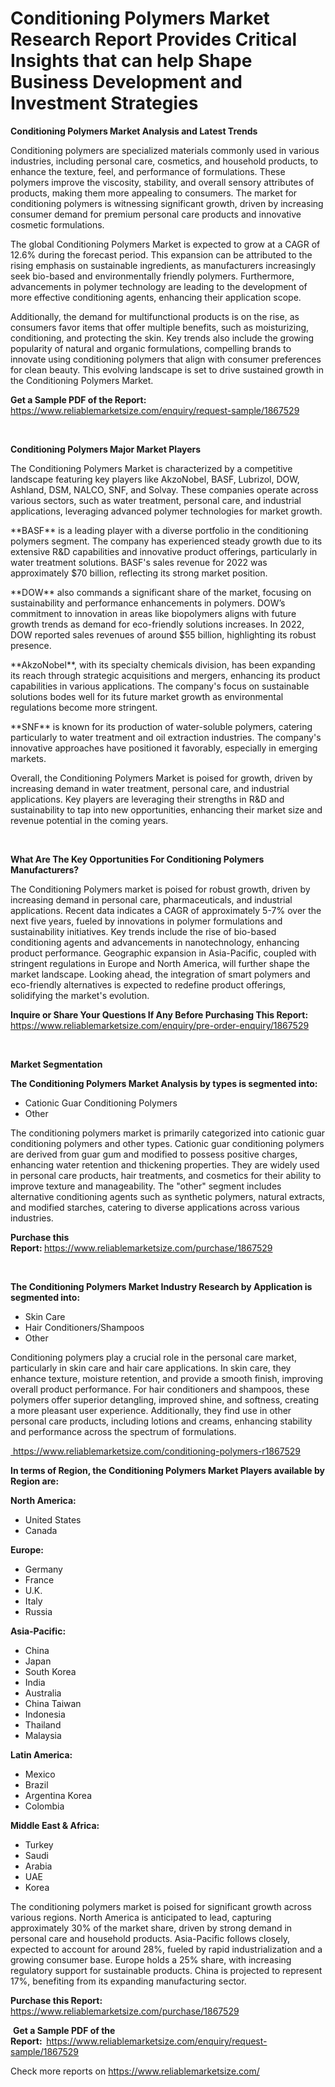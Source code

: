 <p><h1>Conditioning Polymers Market Research Report Provides Critical Insights that can help Shape Business Development and Investment Strategies</h1></p><p><strong>Conditioning Polymers Market Analysis and Latest Trends</strong></p>
<p><p>Conditioning polymers are specialized materials commonly used in various industries, including personal care, cosmetics, and household products, to enhance the texture, feel, and performance of formulations. These polymers improve the viscosity, stability, and overall sensory attributes of products, making them more appealing to consumers. The market for conditioning polymers is witnessing significant growth, driven by increasing consumer demand for premium personal care products and innovative cosmetic formulations.</p><p>The global Conditioning Polymers Market is expected to grow at a CAGR of 12.6% during the forecast period. This expansion can be attributed to the rising emphasis on sustainable ingredients, as manufacturers increasingly seek bio-based and environmentally friendly polymers. Furthermore, advancements in polymer technology are leading to the development of more effective conditioning agents, enhancing their application scope. </p><p>Additionally, the demand for multifunctional products is on the rise, as consumers favor items that offer multiple benefits, such as moisturizing, conditioning, and protecting the skin. Key trends also include the growing popularity of natural and organic formulations, compelling brands to innovate using conditioning polymers that align with consumer preferences for clean beauty. This evolving landscape is set to drive sustained growth in the Conditioning Polymers Market.</p></p>
<p><strong>Get a Sample PDF of the Report:&nbsp;</strong> <a href="https://www.reliablemarketsize.com/enquiry/request-sample/1867529?utm_campaign=2186&utm_medium=2&utm_source=Github&utm_content=ia&utm_term=09022025&utm_id=conditioning-polymers">https://www.reliablemarketsize.com/enquiry/request-sample/1867529</a></p>
<p>&nbsp;</p>
<p><strong>Conditioning Polymers Major Market Players</strong></p>
<p><p>The Conditioning Polymers Market is characterized by a competitive landscape featuring key players like AkzoNobel, BASF, Lubrizol, DOW, Ashland, DSM, NALCO, SNF, and Solvay. These companies operate across various sectors, such as water treatment, personal care, and industrial applications, leveraging advanced polymer technologies for market growth.</p><p>**BASF** is a leading player with a diverse portfolio in the conditioning polymers segment. The company has experienced steady growth due to its extensive R&D capabilities and innovative product offerings, particularly in water treatment solutions. BASF's sales revenue for 2022 was approximately $70 billion, reflecting its strong market position.</p><p>**DOW** also commands a significant share of the market, focusing on sustainability and performance enhancements in polymers. DOW’s commitment to innovation in areas like biopolymers aligns with future growth trends as demand for eco-friendly solutions increases. In 2022, DOW reported sales revenues of around $55 billion, highlighting its robust presence.</p><p>**AkzoNobel**, with its specialty chemicals division, has been expanding its reach through strategic acquisitions and mergers, enhancing its product capabilities in various applications. The company's focus on sustainable solutions bodes well for its future market growth as environmental regulations become more stringent. </p><p>**SNF** is known for its production of water-soluble polymers, catering particularly to water treatment and oil extraction industries. The company's innovative approaches have positioned it favorably, especially in emerging markets.</p><p>Overall, the Conditioning Polymers Market is poised for growth, driven by increasing demand in water treatment, personal care, and industrial applications. Key players are leveraging their strengths in R&D and sustainability to tap into new opportunities, enhancing their market size and revenue potential in the coming years.</p></p>
<p>&nbsp;</p>
<p><strong>What Are The Key Opportunities For Conditioning Polymers Manufacturers?</strong></p>
<p><p>The Conditioning Polymers market is poised for robust growth, driven by increasing demand in personal care, pharmaceuticals, and industrial applications. Recent data indicates a CAGR of approximately 5-7% over the next five years, fueled by innovations in polymer formulations and sustainability initiatives. Key trends include the rise of bio-based conditioning agents and advancements in nanotechnology, enhancing product performance. Geographic expansion in Asia-Pacific, coupled with stringent regulations in Europe and North America, will further shape the market landscape. Looking ahead, the integration of smart polymers and eco-friendly alternatives is expected to redefine product offerings, solidifying the market's evolution.</p></p>
<p><strong>Inquire or Share Your Questions If Any Before Purchasing This Report:</strong> <a href="https://www.reliablemarketsize.com/enquiry/pre-order-enquiry/1867529?utm_campaign=2186&utm_medium=2&utm_source=Github&utm_content=ia&utm_term=09022025&utm_id=conditioning-polymers">https://www.reliablemarketsize.com/enquiry/pre-order-enquiry/1867529</a></p>
<p>&nbsp;</p>
<p><strong>Market Segmentation</strong></p>
<p><strong>The Conditioning Polymers Market Analysis by types is segmented into:</strong></p>
<p><ul><li>Cationic Guar Conditioning Polymers</li><li>Other</li></ul></p>
<p><p>The conditioning polymers market is primarily categorized into cationic guar conditioning polymers and other types. Cationic guar conditioning polymers are derived from guar gum and modified to possess positive charges, enhancing water retention and thickening properties. They are widely used in personal care products, hair treatments, and cosmetics for their ability to improve texture and manageability. The "other" segment includes alternative conditioning agents such as synthetic polymers, natural extracts, and modified starches, catering to diverse applications across various industries.</p></p>
<p><strong>Purchase this Report:&nbsp;</strong><a href="https://www.reliablemarketsize.com/purchase/1867529?utm_campaign=2186&utm_medium=2&utm_source=Github&utm_content=ia&utm_term=09022025&utm_id=conditioning-polymers">https://www.reliablemarketsize.com/purchase/1867529</a></p>
<p>&nbsp;</p>
<p><strong>The Conditioning Polymers Market Industry Research by Application is segmented into:</strong></p>
<p><ul><li>Skin Care</li><li>Hair Conditioners/Shampoos</li><li>Other</li></ul></p>
<p><p>Conditioning polymers play a crucial role in the personal care market, particularly in skin care and hair care applications. In skin care, they enhance texture, moisture retention, and provide a smooth finish, improving overall product performance. For hair conditioners and shampoos, these polymers offer superior detangling, improved shine, and softness, creating a more pleasant user experience. Additionally, they find use in other personal care products, including lotions and creams, enhancing stability and performance across the spectrum of formulations.</p></p>
<p><a href="https://www.reliablemarketsize.com/conditioning-polymers-r1867529?utm_campaign=2186&utm_medium=2&utm_source=Github&utm_content=ia&utm_term=09022025&utm_id=conditioning-polymers">&nbsp;https://www.reliablemarketsize.com/conditioning-polymers-r1867529</a></p>
<p><strong>In terms of Region, the Conditioning Polymers Market Players available by Region are:</strong></p>
<p>
    <p> <strong> North America: </strong>
        <ul>
            <li>United States</li>
            <li>Canada</li>
        </ul>
        </p> 
    <p> <strong> Europe: </strong>
        <ul>
            <li>Germany</li>
            <li>France</li>
            <li>U.K.</li>
            <li>Italy</li>
            <li>Russia</li>
        </ul>
        </p> 
    <p> <strong> Asia-Pacific: </strong>
        <ul>
            <li>China</li>
            <li>Japan</li>
            <li>South Korea</li>
            <li>India</li>
            <li>Australia</li>
            <li>China Taiwan</li>
            <li>Indonesia</li>
            <li>Thailand</li>
            <li>Malaysia</li>
        </ul>
        </p> 
    <p> <strong> Latin America: </strong>
        <ul>
            <li>Mexico</li>
            <li>Brazil</li>
            <li>Argentina Korea</li>
            <li>Colombia</li>
        </ul>
        </p> 
    <p> <strong> Middle East & Africa: </strong>
        <ul>
            <li>Turkey</li>
            <li>Saudi</li>
            <li>Arabia</li>
            <li>UAE</li>
            <li>Korea</li>
        </ul>
    </p>
    </p>
<p><p>The conditioning polymers market is poised for significant growth across various regions. North America is anticipated to lead, capturing approximately 30% of the market share, driven by strong demand in personal care and household products. Asia-Pacific follows closely, expected to account for around 28%, fueled by rapid industrialization and a growing consumer base. Europe holds a 25% share, with increasing regulatory support for sustainable products. China is projected to represent 17%, benefiting from its expanding manufacturing sector.</p></p>
<p><strong>Purchase this Report: </strong><a href="https://www.reliablemarketsize.com/purchase/1867529?utm_campaign=2186&utm_medium=2&utm_source=Github&utm_content=ia&utm_term=09022025&utm_id=conditioning-polymers">https://www.reliablemarketsize.com/purchase/1867529</a></p>
<p>&nbsp;<strong>Get a Sample PDF of the Report:&nbsp;&nbsp;</strong><a href="https://www.reliablemarketsize.com/enquiry/request-sample/1867529?utm_campaign=2186&utm_medium=2&utm_source=Github&utm_content=ia&utm_term=09022025&utm_id=conditioning-polymers">https://www.reliablemarketsize.com/enquiry/request-sample/1867529</a></p>
<p><strong></strong></p>
<p>Check more reports on <a href="https://www.reliablemarketsize.com/?utm_campaign=2186&utm_medium=2&utm_source=Github&utm_content=ia&utm_term=09022025&utm_id=conditioning-polymers">https://www.reliablemarketsize.com/</a></p>